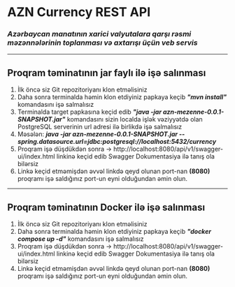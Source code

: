 # **AZN Currency REST API**
### _Azərbaycan manatının xarici valyutalara qarşı rəsmi məzənnələrinin toplanması və axtarışı üçün veb servis_

---

## Proqram təminatının jar faylı ilə işə salınması

1. İlk öncə siz Git repozitoriyanı klon etməlisiniz
2. Daha sonra terminalda həmin klon etdiyiniz papkaya keçib **_"mvn install"_** komandasını işə salmalısız
3. Terminalda target papkasına keçid edib **_"java -jar azn-mezenne-0.0.1-SNAPSHOT.jar"_** komandasını sizin localda işlək vəziyyətdə olan PostgreSQL serverinin url adresi ilə birlikdə işə salmalısız
4. Məsələn: **_java -jar azn-mezenne-0.0.1-SNAPSHOT.jar --spring.datasource.url=jdbc:postgresql://localhost:5432/currency_**
5. Proqram işə düşdükdən sonra  ->  http://localhost:8080/api/v1/swagger-ui/index.html linkinə keçid edib Swagger Dokumentasiya ilə tanış ola bilərsiz
6. Linkə keçid etməmişdən əvvəl linkdə qeyd olunan port-nan **(8080)** proqramı işə saldığınız port-un eyni olduğundan əmin olun.

---

## Proqram təminatının Docker ilə işə salınması

1. İlk öncə siz Git repozitoriyanı klon etməlisiniz
2. Daha sonra terminalda həmin klon etdiyiniz papkaya keçib **_"docker compose up -d"_** komandasını işə salmalısız
3. Proqram işə düşdükdən sonra  ->  http://localhost:8080/api/v1/swagger-ui/index.html linkinə keçid edib Swagger Dokumentasiya ilə tanış ola bilərsiz
4. Linkə keçid etməmişdən əvvəl linkdə qeyd olunan port-nan **(8080)** proqramı işə saldığınız port-un eyni olduğundan əmin olun. 



